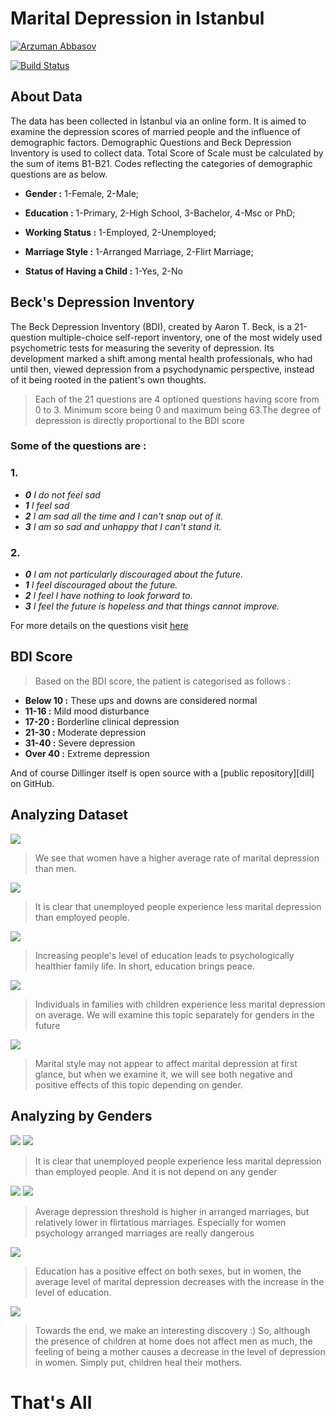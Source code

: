 # **Marital Depression in Istanbul**

[![Arzuman Abbasov](https://raw.githubusercontent.com/arzumanabbas/Depression-in-Married-Couples-in-Istanbul/images/Screenshot%202022-08-24%20135259%20(1).png)](https://www.linkedin.com/in/arzuman/)

[![Build Status](https://travis-ci.org/joemccann/dillinger.svg?branch=master)]()

## About Data
The data has been collected in İstanbul via an online form. It is aimed to examine the depression scores of married people and the influence of demographic factors.
Demographic Questions and Beck Depression Inventory is used to collect data. Total Score of Scale must be calculated by the sum of items B1-B21. Codes reflecting the categories of demographic questions are as below.

- **Gender :** 1-Female, 2-Male; 

- **Education :** 1-Primary, 2-High School, 3-Bachelor, 4-Msc or PhD; 

- **Working Status :** 1-Employed, 2-Unemployed; 

- **Marriage Style :** 1-Arranged Marriage, 2-Flirt Marriage; 

- **Status of Having a Child :** 1-Yes, 2-No 

## Beck's Depression Inventory
The Beck Depression Inventory (BDI), created by Aaron T. Beck, is a 21-question multiple-choice self-report inventory, one of the most widely used psychometric tests for measuring the severity of depression. Its development marked a shift among mental health professionals, who had until then, viewed depression from a psychodynamic perspective, instead of it being rooted in the patient's own thoughts.

> Each of the 21 questions are 4 optioned questions having score from 0 to 3. Minimum score being 0 and maximum being 63.The  degree of depression is directly proportional to the BDI score

### Some of the questions are :

### 1.
- ***0** I do not feel sad*
- ***1** I feel sad*
- ***2** I am sad all the time and I can't snap out of it.*
- ***3** I am so sad and unhappy that I can't stand it.*

### 2.

- ***0** I am not particularly discouraged about the future.*
- ***1** I feel discouraged about the future.*
- ***2** I feel I have nothing to look forward to.*
- ***3** I feel the future is hopeless and that things cannot improve.*

For more details on the questions visit [here](https://www.ismanet.org/doctoryourspirit/pdfs/Beck-Depression-Inventory-BDI.pdf)

## BDI Score
> Based on the BDI score, the patient is categorised as follows :

- **Below 10 :** These ups and downs are considered normal
- **11-16 :** Mild mood disturbance
- **17-20 :** Borderline clinical depression
- **21-30 :** Moderate depression
- **31-40 :** Severe depression
- **Over 40 :** Extreme depression


And of course Dillinger itself is open source with a [public repository][dill]
 on GitHub.

## Analyzing Dataset
 ![](https://raw.githubusercontent.com/arzumanabbas/Depression-in-Married-Couples-in-Istanbul/images/scattergender.png)

> We see that women have a higher average rate of marital depression than men.



 ![](https://raw.githubusercontent.com/arzumanabbas/Depression-in-Married-Couples-in-Istanbul/images/working.png)
> It is clear that unemployed people experience less marital depression than employed people.

 ![](https://raw.githubusercontent.com/arzumanabbas/Depression-in-Married-Couples-in-Istanbul/images/education.png)
 > Increasing people's level of education leads to psychologically healthier family life. 
 In short, education brings peace.
 
 ![](https://raw.githubusercontent.com/arzumanabbas/Depression-in-Married-Couples-in-Istanbul/images/statofhavch.png)
 > Individuals in families with children experience less marital depression on average. 
 We will examine this topic separately for genders in the future
 
 ![](https://raw.githubusercontent.com/arzumanabbas/Depression-in-Married-Couples-in-Istanbul/images/mstyle.png)
 > Marital style may not appear to affect marital depression at first glance, 
 but when we examine it, we will see both negative and positive effects of 
 this topic depending on gender.

## Analyzing by Genders

 ![](https://raw.githubusercontent.com/arzumanabbas/Depression-in-Married-Couples-in-Istanbul/images/emplomen.png)  ![](https://raw.githubusercontent.com/arzumanabbas/Depression-in-Married-Couples-in-Istanbul/images/emplowomen.png)
 
 > It is clear that unemployed people experience less marital depression than employed people. 
 And it is not depend on any gender
 
 ![](https://raw.githubusercontent.com/arzumanabbas/Depression-in-Married-Couples-in-Istanbul/images/mtypemen.png) ![](https://raw.githubusercontent.com/arzumanabbas/Depression-in-Married-Couples-in-Istanbul/images/mtypewomen.png)
 
 > Average depression threshold is higher in arranged marriages, 
 but relatively lower in flirtatious marriages.
 Especially for women psychology arranged marriages are really dangerous
 
 ![](https://raw.githubusercontent.com/arzumanabbas/Depression-in-Married-Couples-in-Istanbul/images/educationbyg.png)
 > Education has a positive effect on both sexes, but in women, the average level of marital depression 
 decreases with the increase in the level of education.
 
 ![](https://raw.githubusercontent.com/arzumanabbas/Depression-in-Married-Couples-in-Istanbul/images/havingchildrenbygender.png)
 > Towards the end, we make an interesting discovery :) 
 So, although the presence of children at home does not affect men as much, 
 the feeling of being a mother causes a decrease in the level of depression in women. 
 Simply put, children heal their mothers.
 
 # That's All
 
 










